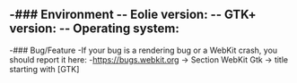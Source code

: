-### Environment
-- Eolie version: 
-- GTK+ version:
-- Operating system:
-
-### Bug/Feature
-If your bug is a rendering bug or a WebKit crash, you should report it here:
-https://bugs.webkit.org -> Section WebKit Gtk -> title starting with [GTK]

